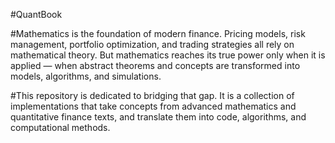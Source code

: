 #QuantBook

#Mathematics is the foundation of modern finance. Pricing models, risk management, portfolio optimization, and trading strategies all rely on mathematical theory. But mathematics reaches its true power only when it is applied — when abstract theorems and concepts are transformed into models, algorithms, and simulations.


#This repository is dedicated to bridging that gap. It is a collection of implementations that take concepts from advanced mathematics and quantitative finance texts, and translate them into code, algorithms, and computational methods.
